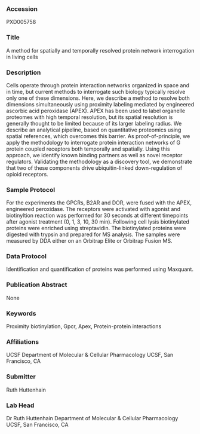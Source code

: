 ### Accession
PXD005758

### Title
A method for spatially and temporally resolved protein network interrogation in living cells

### Description
Cells operate through protein interaction networks organized in space and in time, but current methods to interrogate such biology typically resolve only one of these dimensions. Here, we describe a method to resolve both dimensions simultaneously using proximity labeling mediated by engineered ascorbic acid peroxidase (APEX). APEX has been used to label organelle proteomes with high temporal resolution, but its spatial resolution is generally thought to be limited because of its larger labeling radius. We describe an analytical pipeline, based on quantitative proteomics using spatial references, which overcomes this barrier. As proof-of-principle, we apply the methodology to interrogate protein interaction networks of G protein coupled receptors both temporally and spatially. Using this approach, we identify known binding partners as well as novel receptor regulators. Validating the methodology as a discovery tool, we demonstrate that two of these components drive ubiquitin-linked down-regulation of opioid receptors.

### Sample Protocol
For the experiments the GPCRs, B2AR and DOR, were fused with the APEX, engineered peroxidase. The receptors were activated with agonist and biotinyltion reaction was performed for 30 seconds at different timepoints after agonist treatment (0, 1, 3, 10, 30 min). Following cell lysis biotinylated proteins were enriched using streptavidin. The biotinylated proteins were digested with trypsin and prepared for MS analysis. The samples were measured by DDA either on an Orbitrap Elite or Orbitrap Fusion MS.

### Data Protocol
Identification and quantification of proteins was performed using Maxquant.

### Publication Abstract
None

### Keywords
Proximity biotinylation, Gpcr, Apex, Protein-protein interactions

### Affiliations
UCSF
Department of Molecular & Cellular Pharmacology UCSF, San Francisco, CA

### Submitter
Ruth Huttenhain

### Lab Head
Dr Ruth Huttenhain
Department of Molecular & Cellular Pharmacology UCSF, San Francisco, CA


